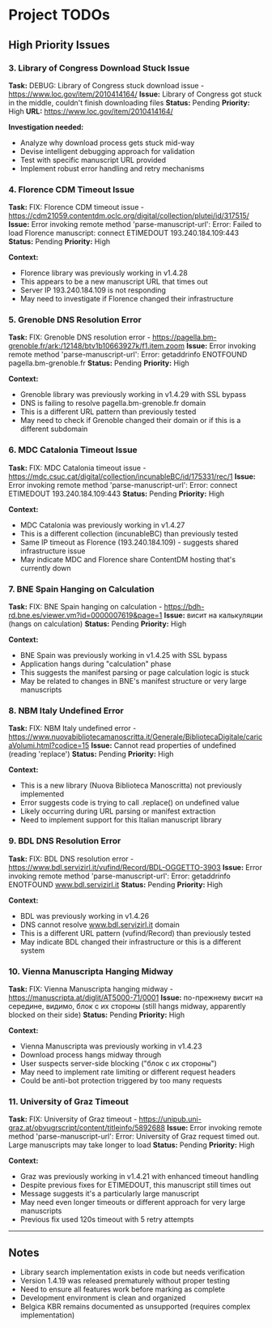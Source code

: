 # Project TODOs

## High Priority Issues

### 3. Library of Congress Download Stuck Issue
**Task:** DEBUG: Library of Congress stuck download issue - https://www.loc.gov/item/2010414164/
**Issue:** Library of Congress got stuck in the middle, couldn't finish downloading files
**Status:** Pending
**Priority:** High
**URL:** https://www.loc.gov/item/2010414164/

**Investigation needed:**
- Analyze why download process gets stuck mid-way
- Devise intelligent debugging approach for validation
- Test with specific manuscript URL provided
- Implement robust error handling and retry mechanisms

### 4. Florence CDM Timeout Issue
**Task:** FIX: Florence CDM timeout issue - https://cdm21059.contentdm.oclc.org/digital/collection/plutei/id/317515/
**Issue:** Error invoking remote method 'parse-manuscript-url': Error: Failed to load Florence manuscript: connect ETIMEDOUT 193.240.184.109:443
**Status:** Pending
**Priority:** High

**Context:**
- Florence library was previously working in v1.4.28
- This appears to be a new manuscript URL that times out
- Server IP 193.240.184.109 is not responding
- May need to investigate if Florence changed their infrastructure

### 5. Grenoble DNS Resolution Error
**Task:** FIX: Grenoble DNS resolution error - https://pagella.bm-grenoble.fr/ark:/12148/btv1b10663927k/f1.item.zoom
**Issue:** Error invoking remote method 'parse-manuscript-url': Error: getaddrinfo ENOTFOUND pagella.bm-grenoble.fr
**Status:** Pending
**Priority:** High

**Context:**
- Grenoble library was previously working in v1.4.29 with SSL bypass
- DNS is failing to resolve pagella.bm-grenoble.fr domain
- This is a different URL pattern than previously tested
- May need to check if Grenoble changed their domain or if this is a different subdomain

### 6. MDC Catalonia Timeout Issue
**Task:** FIX: MDC Catalonia timeout issue - https://mdc.csuc.cat/digital/collection/incunableBC/id/175331/rec/1
**Issue:** Error invoking remote method 'parse-manuscript-url': Error: connect ETIMEDOUT 193.240.184.109:443
**Status:** Pending
**Priority:** High

**Context:**
- MDC Catalonia was previously working in v1.4.27
- This is a different collection (incunableBC) than previously tested
- Same IP timeout as Florence (193.240.184.109) - suggests shared infrastructure issue
- May indicate MDC and Florence share ContentDM hosting that's currently down

### 7. BNE Spain Hanging on Calculation
**Task:** FIX: BNE Spain hanging on calculation - https://bdh-rd.bne.es/viewer.vm?id=0000007619&page=1
**Issue:** висит на калькуляции (hangs on calculation)
**Status:** Pending
**Priority:** High

**Context:**
- BNE Spain was previously working in v1.4.25 with SSL bypass
- Application hangs during "calculation" phase
- This suggests the manifest parsing or page calculation logic is stuck
- May be related to changes in BNE's manifest structure or very large manuscripts

### 8. NBM Italy Undefined Error
**Task:** FIX: NBM Italy undefined error - https://www.nuovabibliotecamanoscritta.it/Generale/BibliotecaDigitale/caricaVolumi.html?codice=15
**Issue:** Cannot read properties of undefined (reading 'replace')
**Status:** Pending
**Priority:** High

**Context:**
- This is a new library (Nuova Biblioteca Manoscritta) not previously implemented
- Error suggests code is trying to call .replace() on undefined value
- Likely occurring during URL parsing or manifest extraction
- Need to implement support for this Italian manuscript library

### 9. BDL DNS Resolution Error
**Task:** FIX: BDL DNS resolution error - https://www.bdl.servizirl.it/vufind/Record/BDL-OGGETTO-3903
**Issue:** Error invoking remote method 'parse-manuscript-url': Error: getaddrinfo ENOTFOUND www.bdl.servizirl.it
**Status:** Pending
**Priority:** High

**Context:**
- BDL was previously working in v1.4.26
- DNS cannot resolve www.bdl.servizirl.it domain
- This is a different URL pattern (vufind/Record) than previously tested
- May indicate BDL changed their infrastructure or this is a different system

### 10. Vienna Manuscripta Hanging Midway
**Task:** FIX: Vienna Manuscripta hanging midway - https://manuscripta.at/diglit/AT5000-71/0001
**Issue:** по-прежнему висит на середине, видимо, блок с их стороны (still hangs midway, apparently blocked on their side)
**Status:** Pending
**Priority:** High

**Context:**
- Vienna Manuscripta was previously working in v1.4.23
- Download process hangs midway through
- User suspects server-side blocking ("блок с их стороны")
- May need to implement rate limiting or different request headers
- Could be anti-bot protection triggered by too many requests

### 11. University of Graz Timeout
**Task:** FIX: University of Graz timeout - https://unipub.uni-graz.at/obvugrscript/content/titleinfo/5892688
**Issue:** Error invoking remote method 'parse-manuscript-url': Error: University of Graz request timed out. Large manuscripts may take longer to load
**Status:** Pending
**Priority:** High

**Context:**
- Graz was previously working in v1.4.21 with enhanced timeout handling
- Despite previous fixes for ETIMEDOUT, this manuscript still times out
- Message suggests it's a particularly large manuscript
- May need even longer timeouts or different approach for very large manuscripts
- Previous fix used 120s timeout with 5 retry attempts

---

## Notes

- Library search implementation exists in code but needs verification
- Version 1.4.19 was released prematurely without proper testing
- Need to ensure all features work before marking as complete
- Development environment is clean and organized
- Belgica KBR remains documented as unsupported (requires complex implementation)